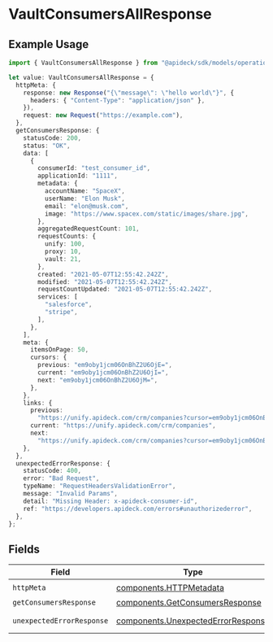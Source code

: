 # VaultConsumersAllResponse

## Example Usage

```typescript
import { VaultConsumersAllResponse } from "@apideck/sdk/models/operations";

let value: VaultConsumersAllResponse = {
  httpMeta: {
    response: new Response("{\"message\": \"hello world\"}", {
      headers: { "Content-Type": "application/json" },
    }),
    request: new Request("https://example.com"),
  },
  getConsumersResponse: {
    statusCode: 200,
    status: "OK",
    data: [
      {
        consumerId: "test_consumer_id",
        applicationId: "1111",
        metadata: {
          accountName: "SpaceX",
          userName: "Elon Musk",
          email: "elon@musk.com",
          image: "https://www.spacex.com/static/images/share.jpg",
        },
        aggregatedRequestCount: 101,
        requestCounts: {
          unify: 100,
          proxy: 10,
          vault: 21,
        },
        created: "2021-05-07T12:55:42.242Z",
        modified: "2021-05-07T12:55:42.242Z",
        requestCountUpdated: "2021-05-07T12:55:42.242Z",
        services: [
          "salesforce",
          "stripe",
        ],
      },
    ],
    meta: {
      itemsOnPage: 50,
      cursors: {
        previous: "em9oby1jcm06OnBhZ2U6OjE=",
        current: "em9oby1jcm06OnBhZ2U6OjI=",
        next: "em9oby1jcm06OnBhZ2U6OjM=",
      },
    },
    links: {
      previous:
        "https://unify.apideck.com/crm/companies?cursor=em9oby1jcm06OnBhZ2U6OjE%3D",
      current: "https://unify.apideck.com/crm/companies",
      next:
        "https://unify.apideck.com/crm/companies?cursor=em9oby1jcm06OnBhZ2U6OjM",
    },
  },
  unexpectedErrorResponse: {
    statusCode: 400,
    error: "Bad Request",
    typeName: "RequestHeadersValidationError",
    message: "Invalid Params",
    detail: "Missing Header: x-apideck-consumer-id",
    ref: "https://developers.apideck.com/errors#unauthorizederror",
  },
};
```

## Fields

| Field                                                                                    | Type                                                                                     | Required                                                                                 | Description                                                                              |
| ---------------------------------------------------------------------------------------- | ---------------------------------------------------------------------------------------- | ---------------------------------------------------------------------------------------- | ---------------------------------------------------------------------------------------- |
| `httpMeta`                                                                               | [components.HTTPMetadata](../../models/components/httpmetadata.md)                       | :heavy_check_mark:                                                                       | N/A                                                                                      |
| `getConsumersResponse`                                                                   | [components.GetConsumersResponse](../../models/components/getconsumersresponse.md)       | :heavy_minus_sign:                                                                       | Consumers                                                                                |
| `unexpectedErrorResponse`                                                                | [components.UnexpectedErrorResponse](../../models/components/unexpectederrorresponse.md) | :heavy_minus_sign:                                                                       | Unexpected error                                                                         |